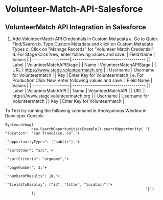 # Volunteer-Match-API-Salesforce
## VolunteerMatch API Integration in Salesforce

1. Add VolunteerMatch API Credentials in Custom Metadata
	a. Go to Quick Find/Search
	b. Type Custom Metadata and click on Custom Metadata Types
	c. Click on "Manage Records" for "Volunteer Match Credential".
	d. For Stage Click New, enter following values and save.
			| Field Name         | Values           			|
			| -------------------|:-------------------------------------:|
			| Label      		 | VolunteerMatchAPIStage 				 |
			| Name      	 	 | VolunteerMatchAPIStage      			 |
			| URL 	 			 | https://www.stage.volunteermatch.org  |
			| Username 	 		 | Username for Volunteermatch      	 |
			| Key 	 			 | Enter Key for Volunteermatch  	     |
	e. For Production Click New, enter following values and save.
			| Field Name         | Values           			         |
			| -------------------|:-------------------------------------:|
			| Label      		 | VolunteerMatchAPI    		         |
			| Name      	 	 | VolunteerMatchAPI        			 |
			| URL 	 			 | https://www.stage.volunteermatch.org  |
			| Username 	 		 | Username for Volunteermatch      	 |
			| Key 	 			 | Enter Key for Volunteermatch  	     |
			
To Test try running the following command in Anonyumous Window in Developer Console
```
System.debug(
			new SearchOpportunitiesExample().searchOpportunity(	'{ "location": "san francisco, ca",'+
																 '"opportunityTypes": ["public"],'+
																 '"sortOrder": "asc",'+
																 '"sortCriteria": "orgname",'+
																 '"pageNumber": 1,'+
																 '"numberOfResults": 10,'+
																 '"fieldsToDisplay": ["id", "title", "location"]'+
																'}')
			);
```